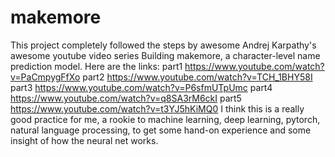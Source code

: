 # makemore

This project completely followed the steps by awesome Andrej Karpathy's awesome youtube video series Building makemore, a character-level name prediction model.
Here are the links:
  part1 https://www.youtube.com/watch?v=PaCmpygFfXo
  part2 https://www.youtube.com/watch?v=TCH_1BHY58I
  part3 https://www.youtube.com/watch?v=P6sfmUTpUmc
  part4 https://www.youtube.com/watch?v=q8SA3rM6ckI
  part5 https://www.youtube.com/watch?v=t3YJ5hKiMQ0
I think this is a really good practice for me, a rookie to machine learning, deep learning, pytorch, natural language processing, to get some hand-on experience and some insight of how the neural net works.
